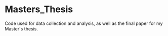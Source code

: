 # Masters_Thesis
Code used for data collection and analysis, as well as the final paper for my Master's thesis.
